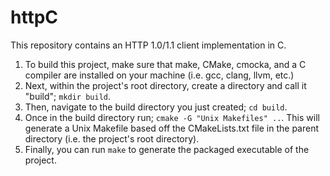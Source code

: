 # httpC

This repository contains an HTTP 1.0/1.1 client implementation in C.

1. To build this project, make sure that make, CMake, cmocka, and a C compiler are installed on your machine
(i.e. gcc, clang, llvm, etc.)
2. Next, within the project's root directory, create a directory and call it "build"; `mkdir build`.
3. Then, navigate to the build directory you just created; `cd build`.
4. Once in the build directory run; `cmake -G "Unix Makefiles" ..`. This will generate a Unix Makefile based off the
CMakeLists.txt file in the parent directory (i.e. the project's root directory).
5. Finally, you can run `make` to generate the packaged executable of the project.
